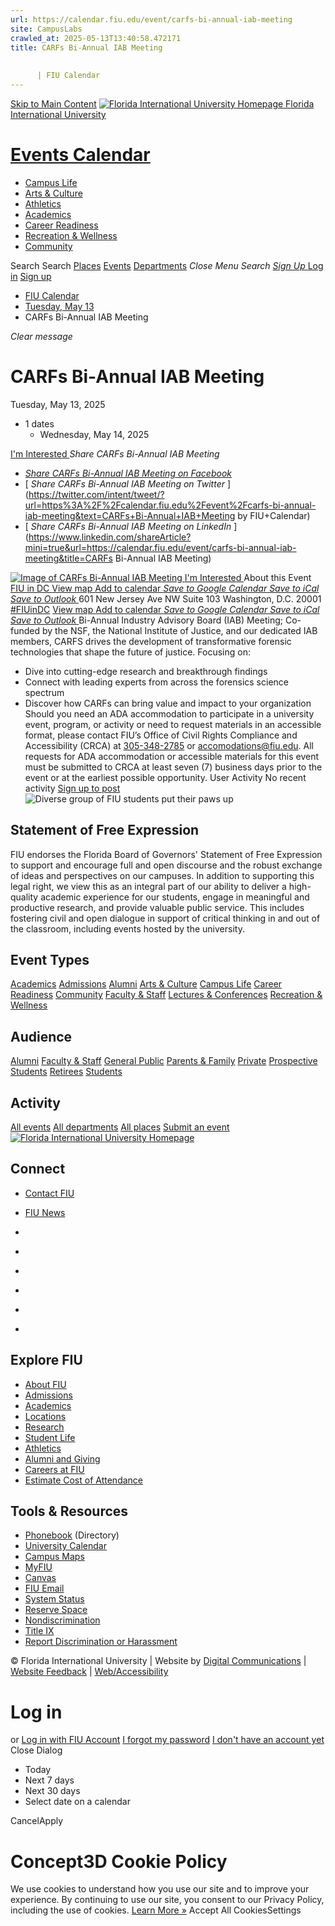 ```yaml
---
url: https://calendar.fiu.edu/event/carfs-bi-annual-iab-meeting
site: CampusLabs
crawled_at: 2025-05-13T13:40:58.472171
title: CARFs Bi-Annual IAB Meeting
    
    
      | FIU Calendar
---
```


[Skip to Main Content](https://calendar.fiu.edu/event/carfs-bi-annual-iab-meeting#main-content)
[![Florida International University Homepage](https://digicdn.fiu.edu/core/_assets/images/logo-top.png) Florida International University](https://www.fiu.edu)
# [Events Calendar ](https://calendar.fiu.edu/)
  * [Campus Life](https://calendar.fiu.edu/calendar?event_types%5B%5D=127595)
  * [Arts & Culture](https://calendar.fiu.edu/calendar?event_types%5B%5D=127590)
  * [Athletics](https://fiusports.com/calendar)
  * [Academics](https://calendar.fiu.edu/calendar?event_types%5B%5D=127582)
  * [Career Readiness](https://calendar.fiu.edu/calendar?event_types%5B%5D=127584)
  * [Recreation & Wellness](https://calendar.fiu.edu/calendar?event_types%5B%5D=127603)
  * [Community](https://calendar.fiu.edu/calendar?event_types%5B%5D=127601)


Search Search
[Places](https://calendar.fiu.edu/search/places) [Events](https://calendar.fiu.edu/calendar) [Departments](https://calendar.fiu.edu/search/departments)
_Close Menu_
_Search_ [ _Sign Up_ ](https://calendar.fiu.edu/signup)
[Log in](https://calendar.fiu.edu/auth/shib_login?previous_url=https%3A%2F%2Fcalendar.fiu.edu%2Fevent%2Fcarfs-bi-annual-iab-meeting) [Sign up](https://calendar.fiu.edu/signup)
  * [FIU Calendar](https://calendar.fiu.edu/)
  * [Tuesday, May 13](https://calendar.fiu.edu/calendar/day/2025/5/13)
  * CARFs Bi-Annual IAB Meeting


_Clear message_
# CARFs Bi-Annual IAB Meeting
Tuesday, May 13, 2025 
+ 1 dates
  * Wednesday, May 14, 2025


[ I'm Interested ](https://calendar.fiu.edu/event/49595414145895/confirm?return=https%3A%2F%2Fcalendar.fiu.edu%2Fevent%2Fcarfs-bi-annual-iab-meeting)
_Share CARFs Bi-Annual IAB Meeting_
  * [ _Share CARFs Bi-Annual IAB Meeting on Facebook_ ](https://www.facebook.com/sharer/sharer.php?u=https://calendar.fiu.edu/event/carfs-bi-annual-iab-meeting)
  * [ _Share CARFs Bi-Annual IAB Meeting on Twitter_ ](https://twitter.com/intent/tweet/?url=https%3A%2F%2Fcalendar.fiu.edu%2Fevent%2Fcarfs-bi-annual-iab-meeting&text=CARFs+Bi-Annual+IAB+Meeting by FIU+Calendar)
  * [ _Share CARFs Bi-Annual IAB Meeting on LinkedIn_ ](https://www.linkedin.com/shareArticle?mini=true&url=https://calendar.fiu.edu/event/carfs-bi-annual-iab-meeting&title=CARFs Bi-Annual IAB Meeting)


[ ![Image of CARFs Bi-Annual IAB Meeting](https://localist-images.azureedge.net/photos/49595416371437/card/2a971e8ab8825c1c788bf154f7eb3e79d04fe822.jpg) ](https://calendar.fiu.edu/photo/49595416371437)
[ I'm Interested ](https://calendar.fiu.edu/event/49595414145895/confirm?return=https%3A%2F%2Fcalendar.fiu.edu%2Fevent%2Fcarfs-bi-annual-iab-meeting)
About this Event
[ FIU in DC ](https://calendar.fiu.edu/fiu_in_dc_328) [View map ](https://calendar.fiu.edu/event/carfs-bi-annual-iab-meeting#about_map)
[Add to calendar ](https://calendar.fiu.edu/event/carfs-bi-annual-iab-meeting)
[ _Save to Google Calendar_ ](https://calendar.google.com/calendar/event?action=TEMPLATE&dates=20250513%2F20250514&details=Bi-Annual+Industry+Advisory+Board+%28IAB%29+Meeting%3B+Co-funded+by+the+NSF%2C+the+National+Institute+of+Justice%2C+and+our+dedicated+IAB+members%2C+CARFS+drives+the+development+of+transformative+forensic+technologies+that+shape+the+future+of+justice.+%0A%0AFocusing+on%3A%0A%0A+%0A%0A-+Dive+into+cutting-edge+research+and+breakthrough+findings+%0A%0A-+Connect+with+leading+experts+from+across+the+forensics+science+spectrum++%0A%0A-+Discover+how+CARFs+can+bring+value+and+impact+to+your+organization%0A%0Ahttps%3A%2F%2Fcalendar.fiu.edu%2Fevent%2Fcarfs-bi-annual-iab-meeting&location=FIU+in+DC&sprop=website%3Acalendar.fiu.edu&text=CARFs+Bi-Annual+IAB+Meeting "Save to Google Calendar") [ _Save to iCal_ ](https://calendar.fiu.edu/event/carfs-bi-annual-iab-meeting.ics "Save to iCal") [ _Save to Outlook_ ](https://calendar.fiu.edu/event/carfs-bi-annual-iab-meeting.ics "Save to Outlook")
601 New Jersey Ave NW Suite 103 Washington, D.C. 20001 
[#FIUinDC](https://twitter.com/search?q=%23FIUinDC)
[View map ](https://calendar.fiu.edu/event/carfs-bi-annual-iab-meeting#about_map)
[Add to calendar ](https://calendar.fiu.edu/event/carfs-bi-annual-iab-meeting)
[ _Save to Google Calendar_ ](https://calendar.google.com/calendar/event?action=TEMPLATE&dates=20250513%2F20250514&details=Bi-Annual+Industry+Advisory+Board+%28IAB%29+Meeting%3B+Co-funded+by+the+NSF%2C+the+National+Institute+of+Justice%2C+and+our+dedicated+IAB+members%2C+CARFS+drives+the+development+of+transformative+forensic+technologies+that+shape+the+future+of+justice.+%0A%0AFocusing+on%3A%0A%0A+%0A%0A-+Dive+into+cutting-edge+research+and+breakthrough+findings+%0A%0A-+Connect+with+leading+experts+from+across+the+forensics+science+spectrum++%0A%0A-+Discover+how+CARFs+can+bring+value+and+impact+to+your+organization%0A%0Ahttps%3A%2F%2Fcalendar.fiu.edu%2Fevent%2Fcarfs-bi-annual-iab-meeting&location=FIU+in+DC&sprop=website%3Acalendar.fiu.edu&text=CARFs+Bi-Annual+IAB+Meeting "Save to Google Calendar") [ _Save to iCal_ ](https://calendar.fiu.edu/event/carfs-bi-annual-iab-meeting.ics "Save to iCal") [ _Save to Outlook_ ](https://calendar.fiu.edu/event/carfs-bi-annual-iab-meeting.ics "Save to Outlook")
Bi-Annual Industry Advisory Board (IAB) Meeting; Co-funded by the NSF, the National Institute of Justice, and our dedicated IAB members, CARFS drives the development of transformative forensic technologies that shape the future of justice. 
Focusing on:
- Dive into cutting-edge research and breakthrough findings 
- Connect with leading experts from across the forensics science spectrum 
- Discover how CARFs can bring value and impact to your organization 
Should you need an ADA accommodation to participate in a university event, program, or activity or need to request materials in an accessible format, please contact FIU’s Office of Civil Rights Compliance and Accessibility (CRCA) at [305-348-2785](tel:3053482785) or accomodations@fiu.edu. All requests for ADA accommodation or accessible materials for this event must be submitted to CRCA at least seven (7) business days prior to the event or at the earliest possible opportunity. 
User Activity
No recent activity
[Sign up to post](https://calendar.fiu.edu/auth/shib_login?previous_url=https%3A%2F%2Fcalendar.fiu.edu%2Fevent%2Fcarfs-bi-annual-iab-meeting)
![Diverse group of FIU students put their paws up](https://www.fiu.edu/_assets/images/thumbnail-students-paw.jpg)
## Statement of Free Expression
FIU endorses the Florida Board of Governors' Statement of Free Expression to support and encourage full and open discourse and the robust exchange of ideas and perspectives on our campuses. In addition to supporting this legal right, we view this as an integral part of our ability to deliver a high-quality academic experience for our students, engage in meaningful and productive research, and provide valuable public service. This includes fostering civil and open dialogue in support of critical thinking in and out of the classroom, including events hosted by the university.
## Event Types
[Academics](https://calendar.fiu.edu/calendar?event_types%5B%5D=127582)
[Admissions](https://calendar.fiu.edu/calendar?event_types%5B%5D=127583)
[Alumni](https://calendar.fiu.edu/calendar?event_types%5B%5D=127589)
[Arts & Culture](https://calendar.fiu.edu/calendar?event_types%5B%5D=127590)
[Campus Life](https://calendar.fiu.edu/calendar?event_types%5B%5D=127595)
[Career Readiness](https://calendar.fiu.edu/calendar?event_types%5B%5D=127584)
[Community](https://calendar.fiu.edu/calendar?event_types%5B%5D=127601)
[Faculty & Staff](https://calendar.fiu.edu/calendar?event_types%5B%5D=127602)
[Lectures & Conferences](https://calendar.fiu.edu/calendar?event_types%5B%5D=127587)
[Recreation & Wellness](https://calendar.fiu.edu/calendar?event_types%5B%5D=127603)
## Audience
[Alumni](https://calendar.fiu.edu/calendar?event_types%5B%5D=121721)
[Faculty & Staff](https://calendar.fiu.edu/calendar?event_types%5B%5D=121720)
[General Public](https://calendar.fiu.edu/calendar?event_types%5B%5D=121722)
[Parents & Family](https://calendar.fiu.edu/calendar?event_types%5B%5D=36918157286658)
[Private](https://calendar.fiu.edu/calendar?event_types%5B%5D=129753)
[Prospective Students](https://calendar.fiu.edu/calendar?event_types%5B%5D=121723)
[Retirees](https://calendar.fiu.edu/calendar?event_types%5B%5D=37290279036119)
[Students](https://calendar.fiu.edu/calendar?event_types%5B%5D=121719)
## Activity
[All events](https://calendar.fiu.edu/search?what=events)
[All departments](https://calendar.fiu.edu/search/departments)
[All places](https://calendar.fiu.edu/search?what=places)
[Submit an event](https://calendar.fiu.edu/admin/events/new/basic-information)
[ ![Florida International University Homepage](https://digicdn.fiu.edu/core/_assets/images/footer-logo.svg) ](https://www.fiu.edu/)
## Connect
  * [Contact FIU](https://www.fiu.edu/about/contact-us/index.html)
  * [FIU News](https://news.fiu.edu/)


  * [](https://www.instagram.com/fiuinstagram/)
  * [](https://www.linkedin.com/school/florida-international-university/)
  * [](https://www.facebook.com/floridainternational)
  * [](https://twitter.com/fiu)
  * [](https://www.youtube.com/user/FloridaInternational)
  * [](https://flickr.com/photos/fiu)


## Explore FIU
  * [About FIU](https://www.fiu.edu/about/index.html)
  * [Admissions](https://www.fiu.edu/admissions/index.html)
  * [Academics](https://www.fiu.edu/academics/index.html)
  * [Locations](https://www.fiu.edu/locations/index.html)
  * [Research](https://www.fiu.edu/research/index.html)
  * [Student Life](https://www.fiu.edu/student-life/index.html)
  * [Athletics](https://www.fiu.edu/athletics/index.html)
  * [Alumni and Giving](https://www.fiu.edu/alumni-and-giving/index.html)
  * [Careers at FIU](https://hr.fiu.edu/careers/)
  * [Estimate Cost of Attendance](https://onestop.fiu.edu/finances/estimate-your-costs/)


## Tools & Resources
  * [Phonebook](https://phonebook.fiu.edu) (Directory)
  * [University Calendar](https://calendar.fiu.edu/)
  * [Campus Maps](https://campusmaps.fiu.edu/)
  * [MyFIU](https://my.fiu.edu/)
  * [Canvas](https://canvas.fiu.edu)
  * [FIU Email](http://mail.fiu.edu/)
  * [System Status](https://fiu.service-now.com/sp?id=services_status)
  * [Reserve Space](https://reservespace.fiu.edu/make-reservation/)
  * [Nondiscrimination](https://ace.fiu.edu/civil-rights-and-accessibility/harassment-and-discrimination/)
  * [Title IX](https://ace.fiu.edu/title-ix/)
  * [Report Discrimination or Harassment](https://report.fiu.edu/)


© Florida International University  | Website by [Digital Communications](https://stratcomm.fiu.edu/digital-print/websites/) | [Website Feedback](https://webforms.fiu.edu/view.php?id=370774&element_5=https://calendar.fiu.edu/https://calendar.fiu.edu/) | [Web/Accessibility](https://accessibility.fiu.edu/)
# Log in
or
[Log in with FIU Account](https://calendar.fiu.edu/auth/shib_login?previous_url=https%3A%2F%2Fcalendar.fiu.edu%2Fevent%2Fcarfs-bi-annual-iab-meeting)
[I forgot my password](https://calendar.fiu.edu/auth/forgot) [I don't have an account yet](https://calendar.fiu.edu/signup)
Close Dialog[](javascript:;)[](javascript:;)
  * Today
  * Next 7 days
  * Next 30 days
  * Select date on a calendar


CancelApply
# Concept3D Cookie Policy
We use cookies to understand how you use our site and to improve your experience. By continuing to use our site, you consent to our Privacy Policy, including the use of cookies. [Learn More »](https://concept3d.com/concept3d-privacy-policy/)
Accept All CookiesSettings
